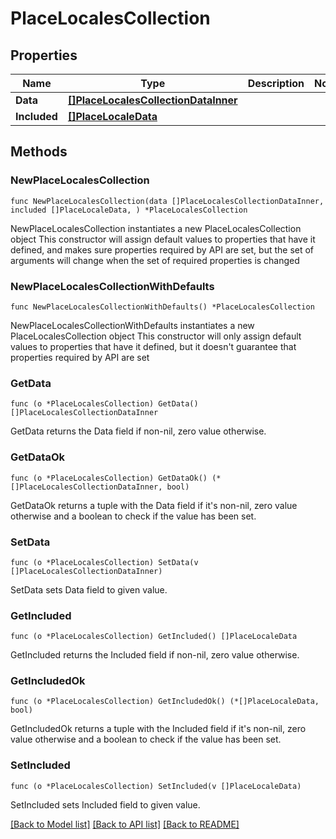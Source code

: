 # PlaceLocalesCollection

## Properties

Name | Type | Description | Notes
------------ | ------------- | ------------- | -------------
**Data** | [**[]PlaceLocalesCollectionDataInner**](PlaceLocalesCollectionDataInner.md) |  | 
**Included** | [**[]PlaceLocaleData**](PlaceLocaleData.md) |  | 

## Methods

### NewPlaceLocalesCollection

`func NewPlaceLocalesCollection(data []PlaceLocalesCollectionDataInner, included []PlaceLocaleData, ) *PlaceLocalesCollection`

NewPlaceLocalesCollection instantiates a new PlaceLocalesCollection object
This constructor will assign default values to properties that have it defined,
and makes sure properties required by API are set, but the set of arguments
will change when the set of required properties is changed

### NewPlaceLocalesCollectionWithDefaults

`func NewPlaceLocalesCollectionWithDefaults() *PlaceLocalesCollection`

NewPlaceLocalesCollectionWithDefaults instantiates a new PlaceLocalesCollection object
This constructor will only assign default values to properties that have it defined,
but it doesn't guarantee that properties required by API are set

### GetData

`func (o *PlaceLocalesCollection) GetData() []PlaceLocalesCollectionDataInner`

GetData returns the Data field if non-nil, zero value otherwise.

### GetDataOk

`func (o *PlaceLocalesCollection) GetDataOk() (*[]PlaceLocalesCollectionDataInner, bool)`

GetDataOk returns a tuple with the Data field if it's non-nil, zero value otherwise
and a boolean to check if the value has been set.

### SetData

`func (o *PlaceLocalesCollection) SetData(v []PlaceLocalesCollectionDataInner)`

SetData sets Data field to given value.


### GetIncluded

`func (o *PlaceLocalesCollection) GetIncluded() []PlaceLocaleData`

GetIncluded returns the Included field if non-nil, zero value otherwise.

### GetIncludedOk

`func (o *PlaceLocalesCollection) GetIncludedOk() (*[]PlaceLocaleData, bool)`

GetIncludedOk returns a tuple with the Included field if it's non-nil, zero value otherwise
and a boolean to check if the value has been set.

### SetIncluded

`func (o *PlaceLocalesCollection) SetIncluded(v []PlaceLocaleData)`

SetIncluded sets Included field to given value.



[[Back to Model list]](../README.md#documentation-for-models) [[Back to API list]](../README.md#documentation-for-api-endpoints) [[Back to README]](../README.md)


